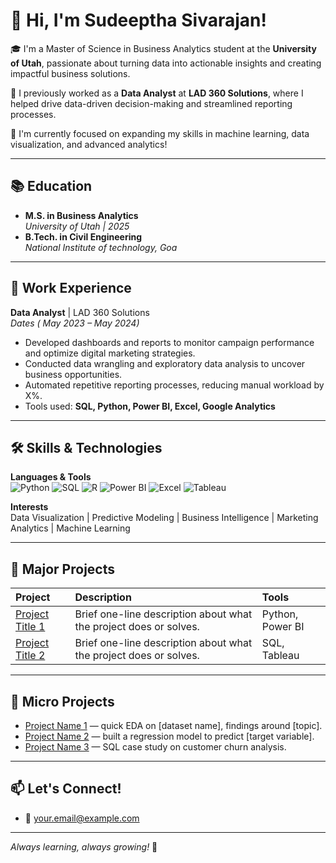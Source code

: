 # 👋 Hi, I'm Sudeeptha Sivarajan!

🎓 I'm a Master of Science in Business Analytics student at the **University of Utah**, passionate about turning data into actionable insights and creating impactful business solutions.

💼 I previously worked as a **Data Analyst** at **LAD 360 Solutions**, where I helped drive data-driven decision-making and streamlined reporting processes.

🔎 I'm currently focused on expanding my skills in machine learning, data visualization, and advanced analytics!

---

## 📚 Education

- **M.S. in Business Analytics**  
  *University of Utah | 2025*  
- **B.Tech. in Civil Engineering**  
  *National Institute of technology, Goa*

---

## 💼 Work Experience

**Data Analyst** | LAD 360 Solutions  
*Dates ( May 2023 – May 2024)*  
- Developed dashboards and reports to monitor campaign performance and optimize digital marketing strategies.
- Conducted data wrangling and exploratory data analysis to uncover business opportunities.
- Automated repetitive reporting processes, reducing manual workload by X%.
- Tools used: **SQL, Python, Power BI, Excel, Google Analytics**

---

## 🛠 Skills & Technologies

**Languages & Tools**  
![Python](https://img.shields.io/badge/Python-3776AB?style=for-the-badge&logo=python&logoColor=white)
![SQL](https://img.shields.io/badge/SQL-4479A1?style=for-the-badge&logo=postgresql&logoColor=white)
![R](https://img.shields.io/badge/R-276DC3?style=for-the-badge&logo=r&logoColor=white)
![Power BI](https://img.shields.io/badge/PowerBI-F2C811?style=for-the-badge&logo=powerbi&logoColor=black)
![Excel](https://img.shields.io/badge/Excel-217346?style=for-the-badge&logo=microsoft-excel&logoColor=white)
![Tableau](https://img.shields.io/badge/Tableau-E97627?style=for-the-badge&logo=tableau&logoColor=white)

**Interests**  
Data Visualization | Predictive Modeling | Business Intelligence | Marketing Analytics | Machine Learning

---

## 🚀 Major Projects

| Project | Description | Tools |
| :--- | :--- | :--- |
| [Project Title 1](#) | Brief one-line description about what the project does or solves. | Python, Power BI |
| [Project Title 2](#) | Brief one-line description about what the project does or solves. | SQL, Tableau |

---

## 🧩 Micro Projects

- [Project Name 1](#) — quick EDA on [dataset name], findings around [topic].
- [Project Name 2](#) — built a regression model to predict [target variable].
- [Project Name 3](#) — SQL case study on customer churn analysis.

---

## 📫 Let's Connect!

- 📧 [your.email@example.com](ssudeeptha21@gmail.com)
<!-- - 💼 [LinkedIn Profile](https://www.linkedin.com/in/your-linkedin/) -->
---

*Always learning, always growing!* 🌱

